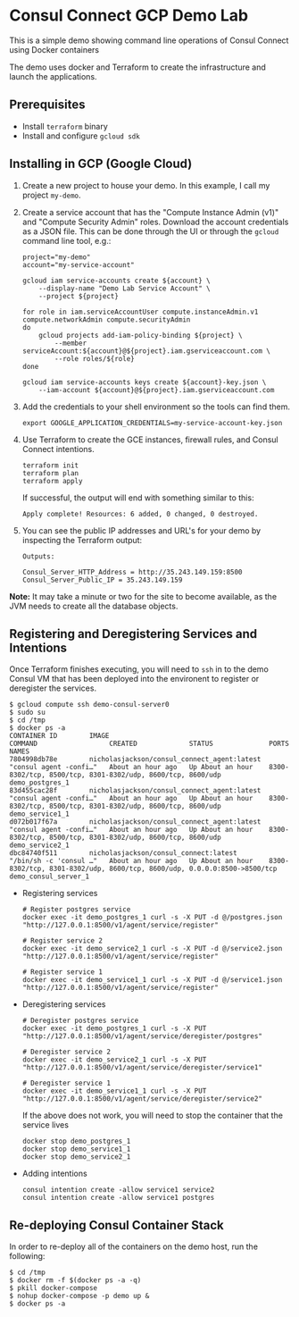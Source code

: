 Consul Connect GCP Demo Lab
==================================

This is a simple demo showing command line operations of Consul Connect using Docker containers

The demo uses docker and  Terraform to create the infrastructure and launch the applications.

## Prerequisites

 * Install `terraform` binary
 * Install and configure `gcloud sdk` 

## Installing in GCP (Google Cloud)

 1. Create a new project to house your demo. In this example, I call my project `my-demo`.

 2. Create a service account that has the "Compute Instance Admin (v1)" and "Compute Security Admin" roles. Download the account credentials as a JSON file. This can be done through the UI or through the `gcloud` command line tool, e.g.:

        project="my-demo"
        account="my-service-account"

        gcloud iam service-accounts create ${account} \
            --display-name "Demo Lab Service Account" \
            --project ${project}

        for role in iam.serviceAccountUser compute.instanceAdmin.v1 compute.networkAdmin compute.securityAdmin
        do
            gcloud projects add-iam-policy-binding ${project} \
                --member serviceAccount:${account}@${project}.iam.gserviceaccount.com \
                --role roles/${role}
        done

        gcloud iam service-accounts keys create ${account}-key.json \
            --iam-account ${account}@${project}.iam.gserviceaccount.com

 3. Add the credentials to your shell environment so the tools can find them.

        export GOOGLE_APPLICATION_CREDENTIALS=my-service-account-key.json

 4. Use Terraform to create the GCE instances, firewall rules, and Consul Connect intentions.

        terraform init
        terraform plan
        terraform apply

    If successful, the output will end with something similar to this:

        Apply complete! Resources: 6 added, 0 changed, 0 destroyed.

 5. You can see the public IP addresses and URL's for your demo by inspecting the Terraform output:

        Outputs:

        Consul_Server_HTTP_Address = http://35.243.149.159:8500
        Consul_Server_Public_IP = 35.243.149.159

**Note:** It may take a minute or two for the site to become available, as the JVM needs to create all the database objects.

## Registering and Deregistering Services and Intentions
Once Terraform finishes executing, you will need to `ssh` in to the demo Consul VM that has  been deployed into the environent to register or deregister the services.

```
$ gcloud compute ssh demo-consul-server0 
$ sudo su
$ cd /tmp
$ docker ps -a
CONTAINER ID        IMAGE                                         COMMAND                  CREATED             STATUS              PORTS                                                                      NAMES
7804998db78e        nicholasjackson/consul_connect_agent:latest   "consul agent -confi…"   About an hour ago   Up About an hour    8300-8302/tcp, 8500/tcp, 8301-8302/udp, 8600/tcp, 8600/udp                 demo_postgres_1
83d455cac28f        nicholasjackson/consul_connect_agent:latest   "consul agent -confi…"   About an hour ago   Up About an hour    8300-8302/tcp, 8500/tcp, 8301-8302/udp, 8600/tcp, 8600/udp                 demo_service1_1
d072b017f67a        nicholasjackson/consul_connect_agent:latest   "consul agent -confi…"   About an hour ago   Up About an hour    8300-8302/tcp, 8500/tcp, 8301-8302/udp, 8600/tcp, 8600/udp                 demo_service2_1
dbc84740f511        nicholasjackson/consul_connect:latest         "/bin/sh -c 'consul …"   About an hour ago   Up About an hour    8300-8302/tcp, 8301-8302/udp, 8600/tcp, 8600/udp, 0.0.0.0:8500->8500/tcp   demo_consul_server_1
```
* Registering services
  ```
  # Register postgres service
  docker exec -it demo_postgres_1 curl -s -X PUT -d @/postgres.json "http://127.0.0.1:8500/v1/agent/service/register"

  # Register service 2
  docker exec -it demo_service2_1 curl -s -X PUT -d @/service2.json "http://127.0.0.1:8500/v1/agent/service/register"

  # Register service 1
  docker exec -it demo_service1_1 curl -s -X PUT -d @/service1.json "http://127.0.0.1:8500/v1/agent/service/register"
  ```
* Deregistering services
  ```
  # Deregister postgres service
  docker exec -it demo_postgres_1 curl -s -X PUT "http://127.0.0.1:8500/v1/agent/service/deregister/postgres"

  # Deregister service 2
  docker exec -it demo_service2_1 curl -s -X PUT "http://127.0.0.1:8500/v1/agent/service/deregister/service1"

  # Deregister service 1
  docker exec -it demo_service1_1 curl -s -X PUT "http://127.0.0.1:8500/v1/agent/service/deregister/service2"
  ```
  If the above does not work, you will need to stop the container that the service lives
  ```
  docker stop demo_postgres_1
  docker stop demo_service1_1
  docker stop demo_service2_1
  ```
* Adding intentions
  ```
  consul intention create -allow service1 service2
  consul intention create -allow service1 postgres
  ```
## Re-deploying Consul Container Stack
In order to re-deploy all of the containers on the demo host, run the following:

```
$ cd /tmp
$ docker rm -f $(docker ps -a -q)
$ pkill docker-compose
$ nohup docker-compose -p demo up &
$ docker ps -a
```